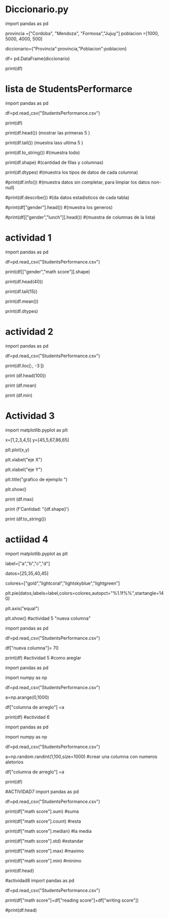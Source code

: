 # Diccionario.py
import pandas as pd

provincia =["Cordoba", "Mendoza", "Formosa","Jujuy"]
poblacion =[1000, 5000, 4000, 500]

diccionario={"Provincia":provincia,"Poblacion":poblacion}

df= pd.DataFrame(diccionario)

print(df)

# lista de StudentsPerformarce
 import pandas as pd

df=pd.read_csv("StudentsPerformance.csv")

print(df)

print(df.head())   (mostrar las primeras 5 )

print(df.tail())   (muestra lass ultima 5 )

print(df.to_string()) #(muestra todo)

print(df.shape) #(cantidad de filas y columnas) 

print(df.dtypes) #(muestra los tipos de datos de cada columna)

#print(df.info()) #(muestra datos sin completar, para limpiar los datos non-null)

#print(df.describe()) #(da datos estadisticos de cada tabla)

#print(df["gender"].head()) #(muestra los generos)

#print(df[["gender","lunch"]].head()) #(muestra de columnas de la lista)

# actividad 1 

import pandas as pd

df=pd.read_csv("StudentsPerformance.csv")

print(df[["gender","math score"]].shape)

print(df.head(40))

print(df.tail(15))

print(df.mean())

print(df.dtypes)

# actividad 2
import pandas as pd

df=pd.read_csv("StudentsPerformance.csv")

print(df.iloc[:, -3:])

print (df.head(100))

print (df.mean)

print (df.min)

# Actividad 3
import matplotlib.pyplot as plt

x=[1,2,3,4,5]
y=[45,5,67,86,65]

plt.plot(x,y)

plt.xlabel("eje X")

plt.xlabel("eje Y")

plt.title("grafico de ejemplo ")

plt.show()

print (df.max)

print (f'Cantidad: "{df.shape}')

print (df.to_string())

# actiidad 4
import matplotlib.pyplot as plt

label=["a","b","c","d"]

datos=[25,35,40,45]

colores=["gold","lightcoral","lightskyblue","lightgreen"]

plt.pie(datos,labels=label,colors=colores,autopct="%1.1f%%",startangle=140)

plt.axis("equal")

plt.show()
#actividad 5 "nueva columna"

import pandas as pd

df=pd.read_csv("StudentsPerformance.csv")

df["nueva columna"]= 70

print(df)
#actividad 5 #como areglar

import pandas as pd

import numpy as np

df=pd.read_csv("StudentsPerformance.csv")

a=np.arange(0,1000)

df["columna de arreglo"] =a

print(df)
#actividad 6

import pandas as pd

import numpy as np

df=pd.read_csv("StudentsPerformance.csv")

a=np.random.randint(1,100,size=1000) #crear una columna con numeros aletorios

df["columna de arreglo"] =a

print(df)

#ACTIVIDAD7 
import pandas as pd

df=pd.read_csv("StudentsPerformance.csv")

print(df["math score"].sum) #suma

print(df["math score"].count) #resta

print(df["math score"].median) #la media

print(df["math score"].std) #estandar

print(df["math score"].max) #maximo

print(df["math score"].min) #minimo

print(df.head)

#actividad8
import pandas as pd

df=pd.read_csv("StudentsPerformance.csv")

print(df["math score"]+df["reading score"]+df["writing score"]) 

#print(df.head)


